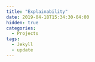 ```yaml
---
title: "Explainability"
date: 2019-04-18T15:34:30-04:00
hidden: true
categories:
  - Projects
tags:
  - Jekyll
  - update
---
```



